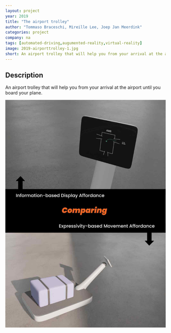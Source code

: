 ```yaml
---
layout: project
year: 2019
title: "The airport trolley"
author: "Tommaso Braceschi, Mireille Lee, Joep Jan Meerdink"
categories: project
company: na
tags: [automated-driving,augumented-reality,virtual-reality]
image: 2019-airporttrolley-1.jpg
short: An airport trolley that will help you from your arrival at the airport until you board your plane.
---
```


## Description
An airport trolley that will help you from your arrival at the airport until you board your plane.

<div class="project-image">
  <img src="/assets/img/2019-airporttrolley-2.jpg">
</div>